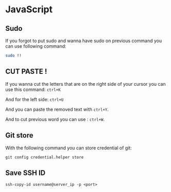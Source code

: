 JavaScript
========================
## Sudo
If you forgot to put sudo and wanna have sudo on previous command you can use following command:
~~~bash
sudo !!
~~~

## CUT PASTE !
If you wanna cut the letters that are on the right side of your cursor you can use this command: ```ctrl+K```

And for the left side: ```ctrl+U```

And you can paste the removed text with ```ctrl+Y```.

And to cut previous word you can use : ```ctrl+W```.


## Git store
With the following command you can store credential of git:
~~~shell
git config credential.helper store
~~~

## Save SSH ID
~~~shell
ssh-copy-id username@server_ip -p <port>
~~~
